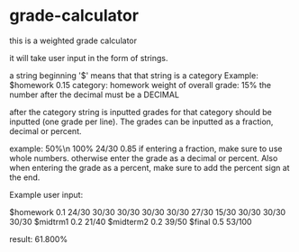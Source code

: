 # grade-calculator
this is a weighted grade calculator

it will take user input in the form of strings.

a string beginning '$' means that that string is a category
Example: $homework 0.15
    category: homework
    weight of overall grade: 15%
the number after the decimal must be a DECIMAL

after the category string is inputted grades for that category should be inputted (one grade per line).
The grades can be inputted as a fraction, decimal or percent. 

example: 50%\n
         100%
         24/30
         0.85
if entering a fraction, make sure to use whole numbers. otherwise enter the grade as a decimal or percent.
Also when entering the grade as a percent, make sure to add the percent sign at the end.

Example user input:

$homework 0.1
24/30
30/30
30/30
30/30
30/30
27/30
15/30
30/30
30/30
30/30
$midtrm1 0.2
21/40
$midterm2 0.2
39/50
$final 0.5
53/100

result: 61.800%

         

